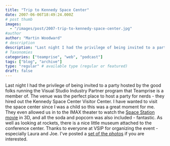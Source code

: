 ```yaml
---
title: "Trip to Kennedy Space Center"
date: 2007-06-06T18:49:24.000Z
# post thumb
images:
  - "/images/post/2007-trip-to-kennedy-space-center.jpg"
#author
author: "Martin Woodward"
# description
description: "Last night I had the privilege of being invited to a party hosted by the good folks running the Visual Studio Industry Partner program that."
# Taxonomies
categories: ["teamprise", "web", "podcast"]
tags: ["blog", "archive"]
type: "regular" # available type (regular or featured)
draft: false
---
```

Last night I had the privilege of being invited to a party hosted by the good folks running the Visual Studio Industry Partner program that Teamprise is a member of.  The venue was the perfect place to host a party for nerds - they hired out the Kennedy Space Center Visitor Center.  I have wanted to visit the space center since I was a child so this was a great moment for me. They even allowed us in to the IMAX theater to watch the [Space Station movie](http://www.imax.com/spacestation/) in 3D, and all the soda and popcorn was also included - fantastic.  As well as looking at rockets, there is a nice little museum attached to the conference center.  Thanks to everyone at VSIP for organizing the event - especially Laura and Joe. I've posted a [set of the photos](http://www.flickr.com/gp/58045305@N00/89Lo03) if you are interested.